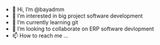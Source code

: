 - 👋 Hi, I’m @bayadmm
- 👀 I’m interested in big project software development
- 🌱 I’m currently learning git
- 💞️ I’m looking to collaborate on ERP software devlopment
- 📫 How to reach me ...

<!---
bayadmm/bayadmm is a ✨ special ✨ repository because its `README.md` (this file) appears on your GitHub profile.
You can click the Preview link to take a look at your changes.
--->
